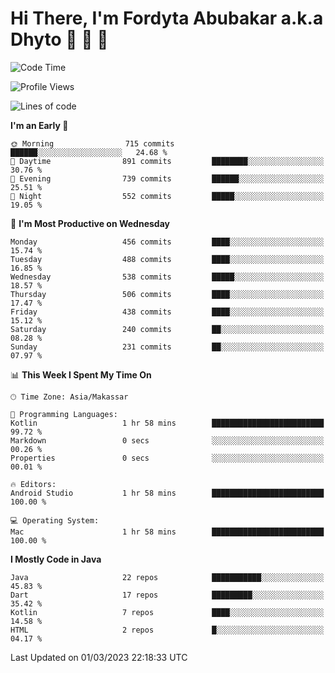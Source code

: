 # Hi There, I'm Fordyta Abubakar a.k.a Dhyto 👋 👋 👋 

<!--
**DhytoDev/dhytodev** is a ✨ _special_ ✨ repository because its `README.md` (this file) appears on your GitHub profile.

Here are some ideas to get you started:

- 🔭 I’m currently working on ...
- 🌱 I’m currently learning ...
- 👯 I’m looking to collaborate on ...
- 🤔 I’m looking for help with ...
- 💬 Ask me about ...
- 📫 How to reach me: ...
- 😄 Pronouns: ...
- ⚡ Fun fact: ...
-->

<!--START_SECTION:waka-->
![Code Time](http://img.shields.io/badge/Code%20Time-1%2C904%20hrs%2038%20mins-blue)

![Profile Views](http://img.shields.io/badge/Profile%20Views-14-blue)

![Lines of code](https://img.shields.io/badge/From%20Hello%20World%20I%27ve%20Written-2.2%20million%20lines%20of%20code-blue)

**I'm an Early 🐤** 

```text
🌞 Morning                715 commits         ██████░░░░░░░░░░░░░░░░░░░   24.68 % 
🌆 Daytime                891 commits         ████████░░░░░░░░░░░░░░░░░   30.76 % 
🌃 Evening                739 commits         ██████░░░░░░░░░░░░░░░░░░░   25.51 % 
🌙 Night                  552 commits         █████░░░░░░░░░░░░░░░░░░░░   19.05 % 
```
📅 **I'm Most Productive on Wednesday** 

```text
Monday                   456 commits         ████░░░░░░░░░░░░░░░░░░░░░   15.74 % 
Tuesday                  488 commits         ████░░░░░░░░░░░░░░░░░░░░░   16.85 % 
Wednesday                538 commits         █████░░░░░░░░░░░░░░░░░░░░   18.57 % 
Thursday                 506 commits         ████░░░░░░░░░░░░░░░░░░░░░   17.47 % 
Friday                   438 commits         ████░░░░░░░░░░░░░░░░░░░░░   15.12 % 
Saturday                 240 commits         ██░░░░░░░░░░░░░░░░░░░░░░░   08.28 % 
Sunday                   231 commits         ██░░░░░░░░░░░░░░░░░░░░░░░   07.97 % 
```


📊 **This Week I Spent My Time On** 

```text
🕑︎ Time Zone: Asia/Makassar

💬 Programming Languages: 
Kotlin                   1 hr 58 mins        █████████████████████████   99.72 % 
Markdown                 0 secs              ░░░░░░░░░░░░░░░░░░░░░░░░░   00.26 % 
Properties               0 secs              ░░░░░░░░░░░░░░░░░░░░░░░░░   00.01 % 

🔥 Editors: 
Android Studio           1 hr 58 mins        █████████████████████████   100.00 % 

💻 Operating System: 
Mac                      1 hr 58 mins        █████████████████████████   100.00 % 
```

**I Mostly Code in Java** 

```text
Java                     22 repos            ███████████░░░░░░░░░░░░░░   45.83 % 
Dart                     17 repos            █████████░░░░░░░░░░░░░░░░   35.42 % 
Kotlin                   7 repos             ████░░░░░░░░░░░░░░░░░░░░░   14.58 % 
HTML                     2 repos             █░░░░░░░░░░░░░░░░░░░░░░░░   04.17 % 
```




 Last Updated on 01/03/2023 22:18:33 UTC
<!--END_SECTION:waka-->
